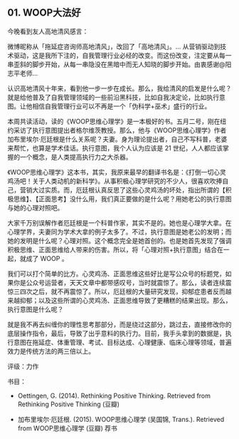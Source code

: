 ## 01. WOOP大法好

今晚看到友人高地清风感言：

微博昵称从「拖延症咨询师高地清风」，改回了「高地清风」。... 从营销驱动到技术驱动，这是我所下注的，自我管理行业必经的改变。而这份改变，注定要从每一串歪斜的脚步开始，从每一串隐没在黑暗中而无人知晓的脚步开始。由衷感谢@阳志平老师...

认识高地清风十年来，看到他一步一步在成长。那么，我给清风的启发是什么呢？就是给他普及了自我管理领域的一些前沿黑科技，比如自我决定论，比如执行意图。让他相信自我管理行业可以不再是一个「伪科学+巫术」盛行的行业。

本周共读活动，读的《WOOP思维心理学》是一本极好的书。五月二号，刚在纽约采访了执行意图提出者格尔维茨教授。那么，他与《WOOP思维心理学》作者加布里埃尔·厄廷根是什么关系呢？夫妻。身为理论提出者，自己不写科普，老婆来帮忙，也算是学术佳话。执行意图，我个人认为应该是 21 世纪，人人都应该掌握的一个概念，是人类提高执行力之大杀器。

《WOOP思维心理学》这本书，其实，我原来最早的翻译书名是：《打倒一切心灵鸡汤吧！关于人类动机的新科学》。从事积极心理学研究的不少人，很喜欢吹捧自己，营销大过实质。而，厄廷根认真反思了这些心灵鸡汤的坏处，指出所谓的【积极思维】、【正面思考】没什么用，我们真正要做的是什么呢？用她老公的执行意图与她的心理对照吧。

大家千万别误解作者厄廷根是一个科普作家，其实不是的。她也是心理学大拿。在心理学界，夫妻同为学术大拿的例子太多了。不过，执行意图是她老公的发明；而她的发明是什么呢？心理对照。这个概念完全是她首创的。也是她首先发现了强调积极思维、正面思维给人带来的伤害。所以，将「心理对照+执行意图」结合在一起，就成了 WOOP 。

我们可以打个简单的比方。心灵鸡汤、正面思维这些好比是写公众号的标题党，如果你是公众号运营者，天天文章中都带感叹号，当时就震惊了。那么，读者连续震惊三四次之后，就不再震惊了。所以，厄廷根的大量研究发现，抑郁症患者反而越来越抑郁；以及这些所谓的心灵鸡汤、正面思维导致了更糟糕的结果出现。那么，执行意图是什么呢？

就是我不再去纠缠你的理性思考那部分，而是绕过这部分，跳过去，直接修改你的底层操作指令，最后，导致了出乎意料的执行力。目前，我手头拿到的数据是，执行意图在拖延症、体重管理、考试、目标达成、心理健康、临床心理等领域，普遍效力是传统方法的两三倍以上。

评级：力作

书目：

* Oettingen, G. (2014). Rethinking Positive Thinking. Retrieved from Rethinking Positive Thinking (豆瓣)

* 加布里埃尔·厄廷根. (2015). WOOP思维心理学 (吴国锦, Trans.). Retrieved from WOOP思维心理学 (豆瓣)
荐书


